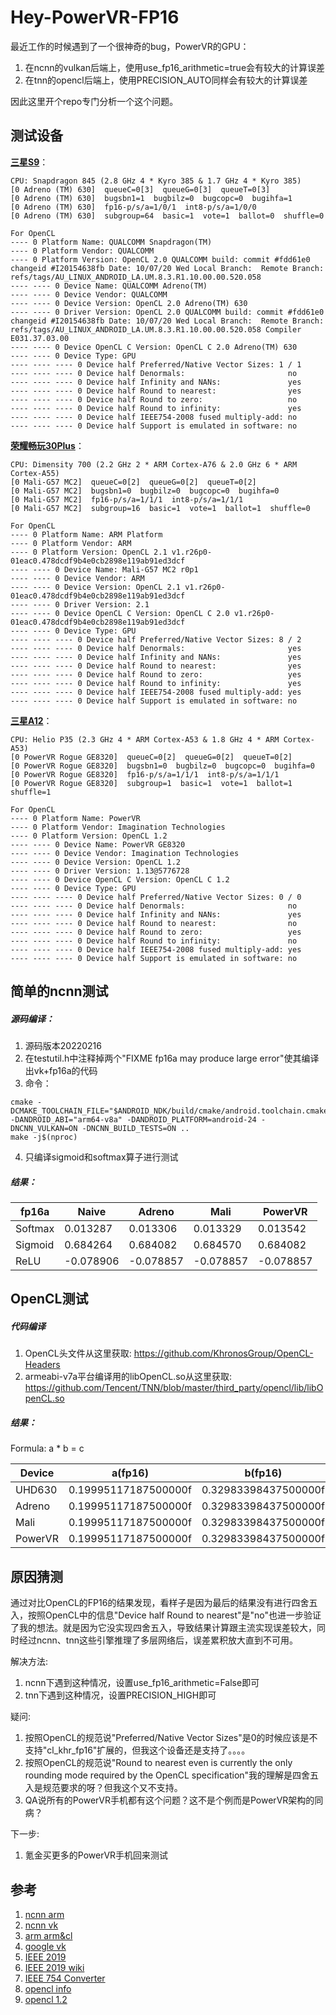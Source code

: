 # Hey-PowerVR-FP16
最近工作的时候遇到了一个很神奇的bug，PowerVR的GPU：

1. 在ncnn的vulkan后端上，使用use_fp16_arithmetic=true会有较大的计算误差
2. 在tnn的opencl后端上，使用PRECISION_AUTO同样会有较大的计算误差

因此这里开个repo专门分析一个这个问题。

## 测试设备

**[三星S9](https://benchmarks.ul.com/hardware/phone/Samsung+Galaxy+S9+%28SDM845%29+review)**：
```
CPU: Snapdragon 845 (2.8 GHz 4 * Kyro 385 & 1.7 GHz 4 * Kyro 385)
[0 Adreno (TM) 630]  queueC=0[3]  queueG=0[3]  queueT=0[3]
[0 Adreno (TM) 630]  bugsbn1=1  bugbilz=0  bugcopc=0  bugihfa=1
[0 Adreno (TM) 630]  fp16-p/s/a=1/0/1  int8-p/s/a=1/0/0
[0 Adreno (TM) 630]  subgroup=64  basic=1  vote=1  ballot=0  shuffle=0

For OpenCL
---- 0 Platform Name: QUALCOMM Snapdragon(TM)
---- 0 Platform Vendor: QUALCOMM
---- 0 Platform Version: OpenCL 2.0 QUALCOMM build: commit #fdd61e0 changeid #I20154638fb Date: 10/07/20 Wed Local Branch:  Remote Branch: refs/tags/AU_LINUX_ANDROID_LA.UM.8.3.R1.10.00.00.520.058
---- ---- 0 Device Name: QUALCOMM Adreno(TM)
---- ---- 0 Device Vendor: QUALCOMM
---- ---- 0 Device Version: OpenCL 2.0 Adreno(TM) 630
---- ---- 0 Driver Version: OpenCL 2.0 QUALCOMM build: commit #fdd61e0 changeid #I20154638fb Date: 10/07/20 Wed Local Branch:  Remote Branch: refs/tags/AU_LINUX_ANDROID_LA.UM.8.3.R1.10.00.00.520.058 Compiler E031.37.03.00
---- ---- 0 Device OpenCL C Version: OpenCL C 2.0 Adreno(TM) 630
---- ---- 0 Device Type: GPU
---- ---- ---- 0 Device half Preferred/Native Vector Sizes: 1 / 1
---- ---- ---- 0 Device half Denormals:                       no
---- ---- ---- 0 Device half Infinity and NANs:               yes
---- ---- ---- 0 Device half Round to nearest:                yes
---- ---- ---- 0 Device half Round to zero:                   no
---- ---- ---- 0 Device half Round to infinity:               yes
---- ---- ---- 0 Device half IEEE754-2008 fused multiply-add: no
---- ---- ---- 0 Device half Support is emulated in software: no

```
**[荣耀畅玩30Plus](https://benchmarks.ul.com/hardware/phone/Huawei+Honor+Play+30+Plus+review)**：
```
CPU: Dimensity 700 (2.2 GHz 2 * ARM Cortex-A76 & 2.0 GHz 6 * ARM Cortex-A55)
[0 Mali-G57 MC2]  queueC=0[2]  queueG=0[2]  queueT=0[2]
[0 Mali-G57 MC2]  bugsbn1=0  bugbilz=0  bugcopc=0  bugihfa=0
[0 Mali-G57 MC2]  fp16-p/s/a=1/1/1  int8-p/s/a=1/1/1
[0 Mali-G57 MC2]  subgroup=16  basic=1  vote=1  ballot=1  shuffle=0

For OpenCL
---- 0 Platform Name: ARM Platform
---- 0 Platform Vendor: ARM
---- 0 Platform Version: OpenCL 2.1 v1.r26p0-01eac0.478dcdf9b4e0cb2898e119ab91ed3dcf
---- ---- 0 Device Name: Mali-G57 MC2 r0p1
---- ---- 0 Device Vendor: ARM
---- ---- 0 Device Version: OpenCL 2.1 v1.r26p0-01eac0.478dcdf9b4e0cb2898e119ab91ed3dcf
---- ---- 0 Driver Version: 2.1
---- ---- 0 Device OpenCL C Version: OpenCL C 2.0 v1.r26p0-01eac0.478dcdf9b4e0cb2898e119ab91ed3dcf
---- ---- 0 Device Type: GPU
---- ---- ---- 0 Device half Preferred/Native Vector Sizes: 8 / 2
---- ---- ---- 0 Device half Denormals:                       yes
---- ---- ---- 0 Device half Infinity and NANs:               yes
---- ---- ---- 0 Device half Round to nearest:                yes
---- ---- ---- 0 Device half Round to zero:                   yes
---- ---- ---- 0 Device half Round to infinity:               yes
---- ---- ---- 0 Device half IEEE754-2008 fused multiply-add: yes
---- ---- ---- 0 Device half Support is emulated in software: no
```
**[三星A12](https://benchmarks.ul.com/hardware/phone/Samsung+Galaxy+A12+review)**：
```
CPU: Helio P35 (2.3 GHz 4 * ARM Cortex-A53 & 1.8 GHz 4 * ARM Cortex-A53)
[0 PowerVR Rogue GE8320]  queueC=0[2]  queueG=0[2]  queueT=0[2]
[0 PowerVR Rogue GE8320]  bugsbn1=0  bugbilz=0  bugcopc=0  bugihfa=0
[0 PowerVR Rogue GE8320]  fp16-p/s/a=1/1/1  int8-p/s/a=1/1/1
[0 PowerVR Rogue GE8320]  subgroup=1  basic=1  vote=1  ballot=1  shuffle=1

For OpenCL
---- 0 Platform Name: PowerVR
---- 0 Platform Vendor: Imagination Technologies
---- 0 Platform Version: OpenCL 1.2 
---- ---- 0 Device Name: PowerVR GE8320
---- ---- 0 Device Vendor: Imagination Technologies
---- ---- 0 Device Version: OpenCL 1.2 
---- ---- 0 Driver Version: 1.13@5776728
---- ---- 0 Device OpenCL C Version: OpenCL C 1.2 
---- ---- 0 Device Type: GPU
---- ---- ---- 0 Device half Preferred/Native Vector Sizes: 0 / 0
---- ---- ---- 0 Device half Denormals:                       no
---- ---- ---- 0 Device half Infinity and NANs:               yes
---- ---- ---- 0 Device half Round to nearest:                no
---- ---- ---- 0 Device half Round to zero:                   yes
---- ---- ---- 0 Device half Round to infinity:               no
---- ---- ---- 0 Device half IEEE754-2008 fused multiply-add: yes
---- ---- ---- 0 Device half Support is emulated in software: no
```

## 简单的ncnn测试

##### 源码编译：
1. 源码版本20220216
2. 在testutil.h中注释掉两个"FIXME fp16a may produce large error"使其编译出vk+fp16a的代码
3. 命令：
```
cmake -DCMAKE_TOOLCHAIN_FILE="$ANDROID_NDK/build/cmake/android.toolchain.cmake" -DANDROID_ABI="arm64-v8a" -DANDROID_PLATFORM=android-24 -DNCNN_VULKAN=ON -DNCNN_BUILD_TESTS=ON ..
make -j$(nproc)
```
4. 只编译sigmoid和softmax算子进行测试

##### 结果：

| fp16a   | Naive    | Adreno   | Mali     | PowerVR  |
| ------- | -------- | -------- | -------- | -------- |
| Softmax | 0.013287 | 0.013306 | 0.013329 | 0.013542 |
| Sigmoid | 0.684264 | 0.684082 | 0.684570 | 0.684082 |
| ReLU    | -0.078906 | -0.078857 | -0.078857 | -0.078857 |

## OpenCL测试

##### 代码编译
1. OpenCL头文件从这里获取: https://github.com/KhronosGroup/OpenCL-Headers
2. armeabi-v7a平台编译用的libOpenCL.so从这里获取: https://github.com/Tencent/TNN/blob/master/third_party/opencl/lib/libOpenCL.so

##### 结果：

Formula: a * b = c

| Device  | a(fp16)              | b(fp16)              | c(fp16)              |
| ------- | -------------------- | -------------------- | -------------------- |
| UHD630  | 0.19995117187500000f | 0.32983398437500000f | 0.06597900390625000f |
| Adreno  | 0.19995117187500000f | 0.32983398437500000f | 0.06597900390625000f |
| Mali    | 0.19995117187500000f | 0.32983398437500000f | 0.06597900390625000f |
| PowerVR | 0.19995117187500000f | 0.32983398437500000f | 0.06591796875000000f |

## 原因猜测
通过对比OpenCL的FP16的结果发现，看样子是因为最后的结果没有进行四舍五入，按照OpenCL中的信息"Device half Round to nearest"是"no"也进一步验证了我的想法。就是因为它没实现四舍五入，导致结果计算跟主流实现误差较大，同时经过ncnn、tnn这些引擎推理了多层网络后，误差累积放大直到不可用。

解决方法:
1. ncnn下遇到这种情况，设置use_fp16_arithmetic=False即可
2. tnn下遇到这种情况，设置PRECISION_HIGH即可

疑问:
1. 按照OpenCL的规范说"Preferred/Native Vector Sizes"是0的时候应该是不支持"cl_khr_fp16"扩展的，但我这个设备还是支持了。。。。
2. 按照OpenCL的规范说"Round to nearest even is currently the only rounding mode required by the OpenCL specification"我的理解是四舍五入是规范要求的呀？但我这个又不支持。
3. QA说所有的PowerVR手机都有这个问题？这不是个例而是PowerVR架构的同病？

下一步:
1. 氪金买更多的PowerVR手机回来测试

## 参考
1. [ncnn arm](https://github.com/Tencent/ncnn/tree/master/src/layer/arm)
2. [ncnn vk](https://github.com/Tencent/ncnn/tree/master/src/layer/vulkan)
3. [arm arm&cl](https://github.com/ARM-software/ComputeLibrary)
4. [google vk](https://github.com/google/uVkCompute)
5. [IEEE 2019](https://ieeexplore.ieee.org/document/8766229)
6. [IEEE 2019 wiki](https://en.wikipedia.org/wiki/IEEE_754#2019)
7. [IEEE 754 Converter](https://www.h-schmidt.net/FloatConverter/IEEE754.html)
8. [opencl info](https://github.com/Oblomov/clinfo)
9. [opencl 1.2](https://www.khronos.org/registry/OpenCL/specs/opencl-1.2.pdf)